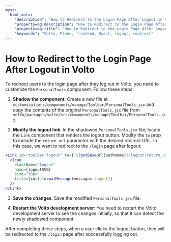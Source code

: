 ```yaml
---
myst:
  html_meta:
    "description": "How to Redirect to the Login Page After Logout in Volto"
    "property=og:description": "How to Redirect to the Login Page After Logout in Volto"
    "property=og:title": "How to Redirect to the Login Page After Logout in Volto"
    "keywords": "Volto, Plone, frontend, React, logout, redirect"
---
```


# How to Redirect to the Login Page After Logout in Volto

To redirect users to the login page after they log out in Volto, you need to customize the `PersonalTools` component. Follow these steps:

1. **Shadow the component**: Create a new file at `customizations/components/manage/Toolbar/PersonalTools.jsx` and copy the contents of the original `PersonalTools.jsx` file from `volto/packages/volto/src/components/manage/Toolbar/PersonalTools.jsx`.

2. **Modify the logout link**: In the shadowed `PersonalTools.jsx` file, locate the `Link` component that renders the logout button. Modify the `to` prop to include the `return_url` parameter with the desired redirect URL. In this case, we want to redirect to the `/login` page after logout:

```jsx
<Link id="toolbar-logout" to={`${getBaseUrl(pathname)}/logout?return_url=/login`}>
  <Icon
    className="logout"
    name={logoutSVG}
    size="30px"
    title={intl.formatMessage(messages.logout)}
  />
</Link>
```

3. **Save the changes**: Save the modified `PersonalTools.jsx` file.

4. **Restart the Volto development server**: You need to restart the Volto development server to see the changes initially, so that it can detect the newly shadowed component.

After completing these steps, when a user clicks the logout button, they will be redirected to the `/login` page after successfully logging out.
